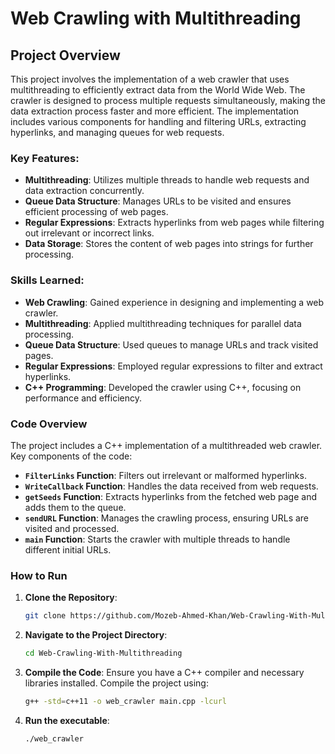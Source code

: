 # Web Crawling with Multithreading

## Project Overview

This project involves the implementation of a web crawler that uses multithreading to efficiently extract data from the World Wide Web. The crawler is designed to process multiple requests simultaneously, making the data extraction process faster and more efficient. The implementation includes various components for handling and filtering URLs, extracting hyperlinks, and managing queues for web requests.

### Key Features:
- **Multithreading**: Utilizes multiple threads to handle web requests and data extraction concurrently.
- **Queue Data Structure**: Manages URLs to be visited and ensures efficient processing of web pages.
- **Regular Expressions**: Extracts hyperlinks from web pages while filtering out irrelevant or incorrect links.
- **Data Storage**: Stores the content of web pages into strings for further processing.

### Skills Learned:
- **Web Crawling**: Gained experience in designing and implementing a web crawler.
- **Multithreading**: Applied multithreading techniques for parallel data processing.
- **Queue Data Structure**: Used queues to manage URLs and track visited pages.
- **Regular Expressions**: Employed regular expressions to filter and extract hyperlinks.
- **C++ Programming**: Developed the crawler using C++, focusing on performance and efficiency.

### Code Overview

The project includes a C++ implementation of a multithreaded web crawler. Key components of the code:

- **`FilterLinks` Function**: Filters out irrelevant or malformed hyperlinks.
- **`WriteCallback` Function**: Handles the data received from web requests.
- **`getSeeds` Function**: Extracts hyperlinks from the fetched web page and adds them to the queue.
- **`sendURL` Function**: Manages the crawling process, ensuring URLs are visited and processed.
- **`main` Function**: Starts the crawler with multiple threads to handle different initial URLs.

### How to Run

1. **Clone the Repository**:
   ```bash
   git clone https://github.com/Mozeb-Ahmed-Khan/Web-Crawling-With-Multithreading.git

2. **Navigate to the Project Directory**:
   ```bash
   cd Web-Crawling-With-Multithreading

3. **Compile the Code**: Ensure you have a C++ compiler and necessary libraries installed. Compile the project using:
   ```bash
   g++ -std=c++11 -o web_crawler main.cpp -lcurl

4. **Run the executable**:
   ```bash
   ./web_crawler

